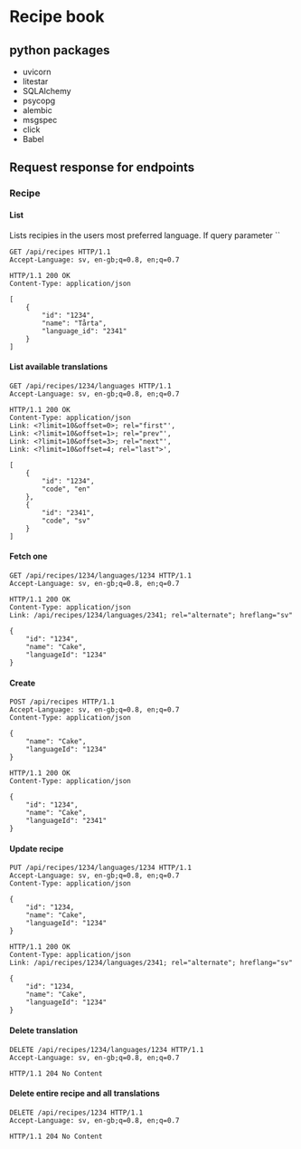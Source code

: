 # Recipe book

## python packages

* uvicorn
* litestar
* SQLAlchemy
* psycopg
* alembic
* msgspec
* click
* Babel

## Request response for endpoints

### Recipe

#### List

Lists recipies in the users most preferred language.
If query parameter ``

```http request
GET /api/recipes HTTP/1.1
Accept-Language: sv, en-gb;q=0.8, en;q=0.7
```

```http response
HTTP/1.1 200 OK
Content-Type: application/json

[
    {
        "id": "1234",
        "name": "Tårta",
        "language_id": "2341"
    }
]
```

#### List available translations

```http request
GET /api/recipes/1234/languages HTTP/1.1
Accept-Language: sv, en-gb;q=0.8, en;q=0.7
```

```http response
HTTP/1.1 200 OK
Content-Type: application/json
Link: <?limit=10&offset=0>; rel="first"',
Link: <?limit=10&offset=1>; rel="prev"',
Link: <?limit=10&offset=3>; rel="next"',
Link: <?limit=10&offset=4; rel="last">',

[
    {
        "id": "1234",
        "code", "en"
    },
    {
        "id": "2341",
        "code", "sv"
    }
]
```

#### Fetch one

```http request
GET /api/recipes/1234/languages/1234 HTTP/1.1
Accept-Language: sv, en-gb;q=0.8, en;q=0.7
```

```http response
HTTP/1.1 200 OK
Content-Type: application/json
Link: /api/recipes/1234/languages/2341; rel="alternate"; hreflang="sv"

{
    "id": "1234",
    "name": "Cake",
    "languageId": "1234"
}
```

#### Create

```http request
POST /api/recipes HTTP/1.1
Accept-Language: sv, en-gb;q=0.8, en;q=0.7
Content-Type: application/json

{
    "name": "Cake",
    "languageId": "1234"
}
```

```http response
HTTP/1.1 200 OK
Content-Type: application/json

{
    "id": "1234",
    "name": "Cake",
    "languageId": "2341"
}
```

#### Update recipe

```http request
PUT /api/recipes/1234/languages/1234 HTTP/1.1
Accept-Language: sv, en-gb;q=0.8, en;q=0.7
Content-Type: application/json

{
    "id": "1234,
    "name": "Cake",
    "languageId": "1234"
}
```

```http response
HTTP/1.1 200 OK
Content-Type: application/json
Link: /api/recipes/1234/languages/2341; rel="alternate"; hreflang="sv"

{
    "id": "1234,
    "name": "Cake",
    "languageId": "1234"
}
```

#### Delete translation

```http request
DELETE /api/recipes/1234/languages/1234 HTTP/1.1
Accept-Language: sv, en-gb;q=0.8, en;q=0.7
```

```http response
HTTP/1.1 204 No Content
```

#### Delete entire recipe and all translations

```http request
DELETE /api/recipes/1234 HTTP/1.1
Accept-Language: sv, en-gb;q=0.8, en;q=0.7
```

```http response
HTTP/1.1 204 No Content
```